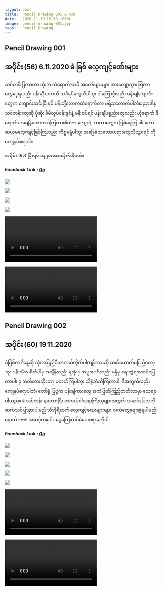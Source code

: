 ```yaml
---
layout: post
title:  Pencil Drawing 001 & 002
date:   2020-11-19 15:38 +0630
image:  pencil-drawing-001.jpg
tags:   Pencil Drawing
---
```

## Pencil Drawing 001
## အပိုင်း (56) 6.11.2020 ခဲ ခြစ် လေ့ကျင့်ခဏ်းများ
သင်တနိးပြလာတာ သုံးလ ထဲရောက်လာပီ အတော်များများ အားလျော့သွားကြတာ တွေ္နေရသည်၊ ပန်းချီ တကယ် သင်ရင်မလွယ်ပါဘူး ဒါကြောင့်လည်း ပန်းချီကျောင်းတွေက ကျောင်းဆင်းပြီးရင် ပန်းချီလောကထဲရောက်တာ မရှိသလောက်ပါဘဲ၊ပညာဒါနသင်တန်းတွေဆို ပိုဆိုး မိမိလုပ်ငန်းခွင်နဲ့ မနီးစပ်ရင် ပန်းချီပစ္စည်းတွေလည်း ဟိုရောက် ဒီရောက်။
အချိန်မအားလပ်ကြတာ၊စိတ်က လျော့ရဲ လာတာတွေက ဖြစ်နေကြ ပါ၊ လောဆယ်မလေ့ကျင့်ဖြစ်ကြလည်း ကိစ္စမရှိပါဘူး အခြေခံသဘောတရားတွေသိသွားရင် ကို ကျေနပ်စရာပါ။ 

အပိုင်း (60) ပြီးရင် ခန နားထားလိုက်ပါ့မယ်။

##### Facebook Link : [Go](https://www.facebook.com/groups/243207936740930/permalink/296350451426678/)

![]({{site.baseurl}}/img/pencil-drawing-001/00.jpg)

![]({{site.baseurl}}/img/pencil-drawing-001/01.jpg)

![]({{site.baseurl}}/img/pencil-drawing-001/02.jpg)

![]({{site.baseurl}}/img/pencil-drawing-001/03.jpg)

![]({{site.baseurl}}/img/pencil-drawing-001/04.mp4)

![]({{site.baseurl}}/img/pencil-drawing-001/05.mp4)


## Pencil Drawing 002
## အပိုင်း (60) 19.11.2020
ခဲခြစ်က ဒီနေု့ဆို သုံးလပြည့်ပီ၊တကယ်လိုက်ပါကျင့်လားဆို ဆယ်ယောက်မပြည့်တော့ဘူး ပန်းချီက စိတ်ပါမှ အချိန်လည်း ရအုံးမှ အပူအပင်လည်း မရှိမှ ရေးဆွဲရအဆင်ပြေတာပါ၊ ခု တတ်လားဆိုတော့ မတတ်ကြပါဘူး သိရုံဘဲသိကြတာပါ၊ ဒီအတွက်လည်း ကျေနပ်စရာပါဘဲ၊ တော်ရုံ ပြပွဲက ပန်းချီကားတွေ အကဲဖြတ်ကြည့်တတ်လာမှာ သေချာပါသည်။
ခဲ သင်တန်း နားထားပြီး တကယ်ဝါသနာကြီးသူများအတွက် အဆင်ပြေသလို ဆက်သင်ပြသွားပါမည်၊သီအိုရီထက် လေ့ကျင့်ခဏ်းများများ လက်တွေ့ရေးဆွဲရပါမည်၊နောက် level အဆင့်တခုပါ။ ငွေကြေးထပ်မံပေးစရာမလိုပါ၊

##### Facebook Link : [Go](https://www.facebook.com/groups/243207936740930/permalink/305511820510541/)

![]({{site.baseurl}}/img/pencil-drawing-002/00.jpg)

![]({{site.baseurl}}/img/pencil-drawing-002/01.jpg)

![]({{site.baseurl}}/img/pencil-drawing-002/02.jpg)

![]({{site.baseurl}}/img/pencil-drawing-002/03.jpg)

![]({{site.baseurl}}/img/pencil-drawing-002/04.jpg)

![]({{site.baseurl}}/img/pencil-drawing-002/05.mp4)

![]({{site.baseurl}}/img/pencil-drawing-002/06.mp4)
